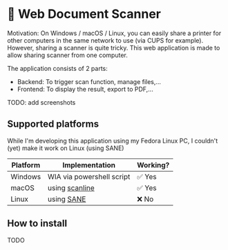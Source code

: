 # 📄 Web Document Scanner

Motivation: On Windows / macOS / Linux, you can easily share a printer for other computers in the same network to use (via CUPS for example). However, sharing a scanner is quite tricky. This web application is made to allow sharing scanner from one computer.

The application consists of 2 parts:
- Backend: To trigger scan function, manage files,...
- Frontend: To display the result, export to PDF,...

TODO: add screenshots

## Supported platforms

While I'm developing this application using my Fedora Linux PC, I couldn't (yet) make it work on Linux (using SANE)

| Platform | Implementation | Working? |
| --- | --- | --- |
| Windows | WIA via powershell script | ✅ Yes |
| macOS | using [scanline](https://github.com/klep/scanline) | ✅ Yes |
| Linux | using [SANE](http://www.sane-project.org/) | ❌ No |

## How to install

TODO